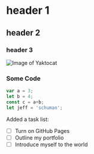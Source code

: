 # header 1
## header 2
### header 3


![Image of Yaktocat](https://octodex.github.com/images/yaktocat.png)

### Some Code
```javascript
var a = 3;
let b = 4;
const c = a+b;
let jeff = 'schuman';
```


Added a task list:
- [ ] Turn on GitHub Pages
- [ ] Outline my portfolio
- [ ] Introduce myself to the world
